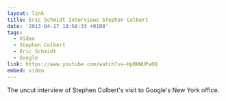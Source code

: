 ```yaml
---
layout: link
title: Eric Schmidt Interviews Stephen Colbert
date: '2013-04-17 18:58:33 +0100'
tags:
  - Video
  - Stephen Colbert
  - Eric Schmidt
  - Google
link: https://www.youtube.com/watch?v=-HpBHWUPa8Q
embed: video
---
```

The uncut interview of Stephen Colbert's visit to Google's New York office.